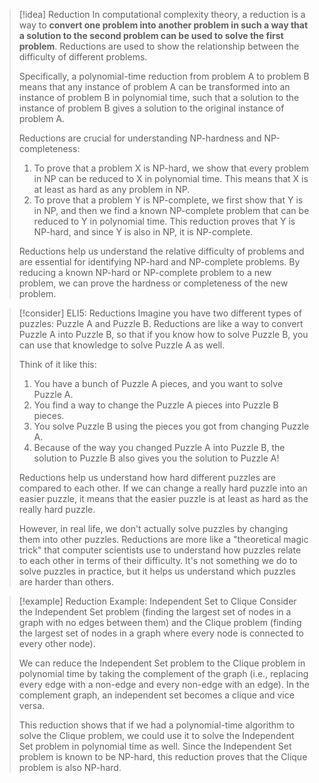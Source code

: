
> [!idea] Reduction
> In computational complexity theory, a reduction is a way to **convert one problem into another problem in such a way that a solution to the second problem can be used to solve the first problem**. Reductions are used to show the relationship between the difficulty of different problems.
>
> Specifically, a polynomial-time reduction from problem A to problem B means that any instance of problem A can be transformed into an instance of problem B in polynomial time, such that a solution to the instance of problem B gives a solution to the original instance of problem A.
>
> Reductions are crucial for understanding NP-hardness and NP-completeness:
> 1. To prove that a problem X is NP-hard, we show that every problem in NP can be reduced to X in polynomial time. This means that X is at least as hard as any problem in NP.
> 2. To prove that a problem Y is NP-complete, we first show that Y is in NP, and then we find a known NP-complete problem that can be reduced to Y in polynomial time. This reduction proves that Y is NP-hard, and since Y is also in NP, it is NP-complete.
>
> Reductions help us understand the relative difficulty of problems and are essential for identifying NP-hard and NP-complete problems. By reducing a known NP-hard or NP-complete problem to a new problem, we can prove the hardness or completeness of the new problem.

> [!consider] ELI5: Reductions
> Imagine you have two different types of puzzles: Puzzle A and Puzzle B. Reductions are like a way to convert Puzzle A into Puzzle B, so that if you know how to solve Puzzle B, you can use that knowledge to solve Puzzle A as well.
> 
> Think of it like this:
> 1. You have a bunch of Puzzle A pieces, and you want to solve Puzzle A.
> 2. You find a way to change the Puzzle A pieces into Puzzle B pieces.
> 3. You solve Puzzle B using the pieces you got from changing Puzzle A.
> 4. Because of the way you changed Puzzle A into Puzzle B, the solution to Puzzle B also gives you the solution to Puzzle A!
> 
> Reductions help us understand how hard different puzzles are compared to each other. If we can change a really hard puzzle into an easier puzzle, it means that the easier puzzle is at least as hard as the really hard puzzle.
> 
> However, in real life, we don't actually solve puzzles by changing them into other puzzles. Reductions are more like a "theoretical magic trick" that computer scientists use to understand how puzzles relate to each other in terms of their difficulty. It's not something we do to solve puzzles in practice, but it helps us understand which puzzles are harder than others.

> [!example] Reduction Example: Independent Set to Clique
> Consider the Independent Set problem (finding the largest set of nodes in a graph with no edges between them) and the Clique problem (finding the largest set of nodes in a graph where every node is connected to every other node).
>
> We can reduce the Independent Set problem to the Clique problem in polynomial time by taking the complement of the graph (i.e., replacing every edge with a non-edge and every non-edge with an edge). In the complement graph, an independent set becomes a clique and vice versa.
>
> This reduction shows that if we had a polynomial-time algorithm to solve the Clique problem, we could use it to solve the Independent Set problem in polynomial time as well. Since the Independent Set problem is known to be NP-hard, this reduction proves that the Clique problem is also NP-hard.
